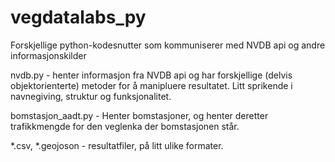 vegdatalabs_py
==============

Forskjellige python-kodesnutter som kommuniserer med NVDB api og andre informasjonskilder

nvdb.py - henter informasjon fra NVDB api og har forskjellige (delvis objektorienterte) metoder for å manipluere resultatet. Litt sprikende i navnegiving, struktur og funksjonalitet. 

bomstasjon_aadt.py - Henter bomstasjoner, og henter deretter trafikkmengde for den veglenka der bomstasjonen står. 


*.csv, *.geojoson - resultatfiler, på litt ulike formater. 


